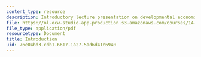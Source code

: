 ```yaml
---
content_type: resource
description: Introductory lecture presentation on developmental economics.
file: https://ol-ocw-studio-app-production.s3.amazonaws.com/courses/14-771-development-economics-microeconomic-issues-and-policy-models-fall-2008/76e04bd3cdb166171a275ad6d41c6940_lec1.pdf
file_type: application/pdf
resourcetype: Document
title: Introduction
uid: 76e04bd3-cdb1-6617-1a27-5ad6d41c6940
---
```

